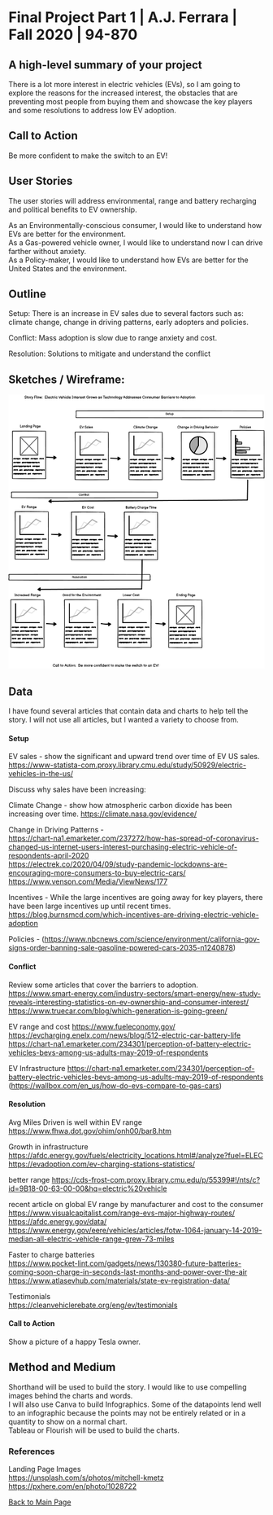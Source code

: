 
# Final Project Part 1 | A.J. Ferrara | Fall 2020 | 94-870

## A high-level summary of your project
There is a lot more interest in electric vehicles (EVs), so I am going to explore the reasons for the increased interest,  the obstacles that are preventing most people from buying them and showcase the key players and some resolutions to address low EV adoption.

## Call to Action
Be more confident to make the switch to an EV!

## User Stories
The user stories will address environmental, range and battery recharging and political benefits to EV ownership.

As an Environmentally-conscious consumer, I would like to understand how EVs are better for the environment.  
As a Gas-powered vehicle owner, I would like to understand now I can drive farther without anxiety.  
As a Policy-maker, I would like to understand how EVs are better for the United States and the environment.

## Outline 

 Setup:  There is an increase in EV sales due to several factors such as: climate change, change in driving patterns, early adopters and policies.
 
 Conflict:  Mass adoption is slow due to range anxiety and cost.
 
 Resolution:  Solutions to mitigate and understand the conflict

 
## Sketches / Wireframe:


<img src="final project part 1 wf.png" width="600"/>



## Data
I have found several articles that contain data and charts to help tell the story.  I will not use all articles, but I wanted a variety to choose from.

#### Setup
EV sales - show the significant and upward trend over time of EV US sales.
https://www-statista-com.proxy.library.cmu.edu/study/50929/electric-vehicles-in-the-us/  

Discuss why sales have been increasing: 

Climate Change - show how atmospheric carbon dioxide has been increasing over time.
https://climate.nasa.gov/evidence/  

Change in Driving Patterns -  
https://chart-na1.emarketer.com/237272/how-has-spread-of-coronavirus-changed-us-internet-users-interest-purchasing-electric-vehicle-of-respondents-april-2020  
https://electrek.co/2020/04/09/study-pandemic-lockdowns-are-encouraging-more-consumers-to-buy-electric-cars/  
https://www.venson.com/Media/ViewNews/177


Incentives -  While the large incentives are going away for key players, there have been large incentives up until recent times. 
https://blog.burnsmcd.com/which-incentives-are-driving-electric-vehicle-adoption


Policies - 
 (https://www.nbcnews.com/science/environment/california-gov-signs-order-banning-sale-gasoline-powered-cars-2035-n1240878)  
 

#### Conflict
Review some articles that cover the barriers to adoption.
https://www.smart-energy.com/industry-sectors/smart-energy/new-study-reveals-interesting-statistics-on-ev-ownership-and-consumer-interest/  
https://www.truecar.com/blog/which-generation-is-going-green/  

EV range and cost 
https://www.fueleconomy.gov/  
https://evcharging.enelx.com/news/blog/512-electric-car-battery-life
https://chart-na1.emarketer.com/234301/perception-of-battery-electric-vehicles-bevs-among-us-adults-may-2019-of-respondents

EV Infrastructure 
https://chart-na1.emarketer.com/234301/perception-of-battery-electric-vehicles-bevs-among-us-adults-may-2019-of-respondents
(https://wallbox.com/en_us/how-do-evs-compare-to-gas-cars)

#### Resolution 
Avg Miles Driven is well within EV range 
https://www.fhwa.dot.gov/ohim/onh00/bar8.htm

Growth in infrastructure  
https://afdc.energy.gov/fuels/electricity_locations.html#/analyze?fuel=ELEC
https://evadoption.com/ev-charging-stations-statistics/

better range 
https://cds-frost-com.proxy.library.cmu.edu/p/55399#!/nts/c?id=9B18-00-63-00-00&hq=electric%20vehicle 

recent article on global EV range by manufacturer and cost to the consumer  
https://www.visualcapitalist.com/range-evs-major-highway-routes/
https://afdc.energy.gov/data/
https://www.energy.gov/eere/vehicles/articles/fotw-1064-january-14-2019-median-all-electric-vehicle-range-grew-73-miles

Faster to charge batteries  
https://www.pocket-lint.com/gadgets/news/130380-future-batteries-coming-soon-charge-in-seconds-last-months-and-power-over-the-air
https://www.atlasevhub.com/materials/state-ev-registration-data/

Testimonials   
https://cleanvehiclerebate.org/eng/ev/testimonials


#### Call to Action
Show a picture of a happy Tesla owner.


## Method and Medium
Shorthand will be used to build the story.  I would like to use compelling images behind the charts and words.  
I will also use Canva to build Infographics.  Some of the datapoints lend well to an infographic because the points may not be entirely related or in a quantity to show on a normal chart.  
Tableau or Flourish will be used to build the charts.


### References  
Landing Page Images  
https://unsplash.com/s/photos/mitchell-kmetz  
https://pxhere.com/en/photo/1028722

[Back to Main Page](https://ajferrara.github.io/Telling.Stories.with.Data/)
